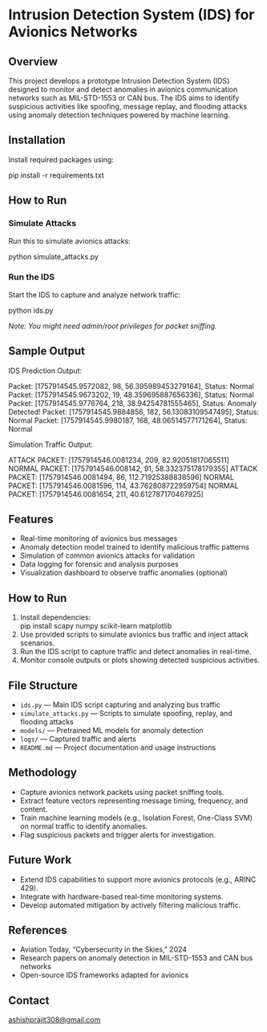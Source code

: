 # Intrusion Detection System (IDS) for Avionics Networks

## Overview
This project develops a prototype Intrusion Detection System (IDS) designed to monitor and detect anomalies in avionics communication networks such as MIL-STD-1553 or CAN bus. The IDS aims to identify suspicious activities like spoofing, message replay, and flooding attacks using anomaly detection techniques powered by machine learning.

## Installation

Install required packages using:

pip install -r requirements.txt

## How to Run

### Simulate Attacks

Run this to simulate avionics attacks:

python simulate_attacks.py

### Run the IDS

Start the IDS to capture and analyze network traffic:

python ids.py

*Note: You might need admin/root privileges for packet sniffing.*

## Sample Output

IDS Prediction Output:

Packet: [1757914545.9572082, 98, 56.395989453279164], Status: Normal
Packet: [1757914545.9673202, 19, 48.359695887656336], Status: Normal
Packet: [1757914545.9776764, 218, 38.94254781555465], Status: Anomaly Detected!
Packet: [1757914545.9884856, 182, 56.13083109547495], Status: Normal
Packet: [1757914545.9980187, 168, 48.06514577171264], Status: Normal

Simulation Traffic Output:

ATTACK PACKET: [1757914546.0081234, 209, 82.92051817065511]
NORMAL PACKET: [1757914546.008142, 91, 58.332375178179355]
ATTACK PACKET: [1757914546.0081494, 86, 112.71925388838596]
NORMAL PACKET: [1757914546.0081596, 114, 43.762808722959754]
NORMAL PACKET: [1757914546.0081654, 211, 40.612787170467925]

## Features
- Real-time monitoring of avionics bus messages  
- Anomaly detection model trained to identify malicious traffic patterns  
- Simulation of common avionics attacks for validation  
- Data logging for forensic and analysis purposes  
- Visualization dashboard to observe traffic anomalies (optional)

## How to Run
1. Install dependencies:  
pip install scapy numpy scikit-learn matplotlib
2. Use provided scripts to simulate avionics bus traffic and inject attack scenarios.  
3. Run the IDS script to capture traffic and detect anomalies in real-time.  
4. Monitor console outputs or plots showing detected suspicious activities.

## File Structure
- `ids.py` — Main IDS script capturing and analyzing bus traffic  
- `simulate_attacks.py` — Scripts to simulate spoofing, replay, and flooding attacks  
- `models/` — Pretrained ML models for anomaly detection  
- `logs/` — Captured traffic and alerts  
- `README.md` — Project documentation and usage instructions

## Methodology
- Capture avionics network packets using packet sniffing tools.  
- Extract feature vectors representing message timing, frequency, and content.  
- Train machine learning models (e.g., Isolation Forest, One-Class SVM) on normal traffic to identify anomalies.  
- Flag suspicious packets and trigger alerts for investigation.

## Future Work
- Extend IDS capabilities to support more avionics protocols (e.g., ARINC 429).  
- Integrate with hardware-based real-time monitoring systems.  
- Develop automated mitigation by actively filtering malicious traffic.

## References
- Aviation Today, “Cybersecurity in the Skies,” 2024  
- Research papers on anomaly detection in MIL-STD-1553 and CAN bus networks  
- Open-source IDS frameworks adapted for avionics

## Contact
ashishprajit308@gmail.com
